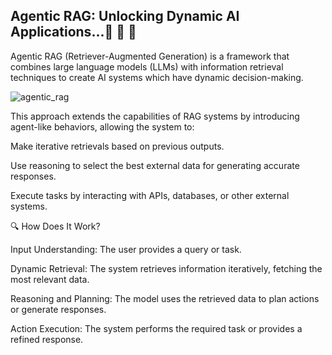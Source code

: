 ## Agentic RAG: Unlocking Dynamic AI Applications...🚀 🚀 🚀 
Agentic RAG (Retriever-Augmented Generation) is a framework that combines large language models (LLMs) with information retrieval techniques to create AI systems which have dynamic decision-making.

![agentic_rag](https://github.com/user-attachments/assets/755fa098-9856-4e39-99cb-f532c4ff0924)

This approach extends the capabilities of RAG systems by introducing agent-like behaviors, allowing the system to:

Make iterative retrievals based on previous outputs.

Use reasoning to select the best external data for generating accurate responses.

Execute tasks by interacting with APIs, databases, or other external systems.

🔍 How Does It Work?

Input Understanding: The user provides a query or task.

Dynamic Retrieval: The system retrieves information iteratively, fetching the most relevant data.

Reasoning and Planning: The model uses the retrieved data to plan actions or generate responses.

Action Execution: The system performs the required task or provides a refined response.
